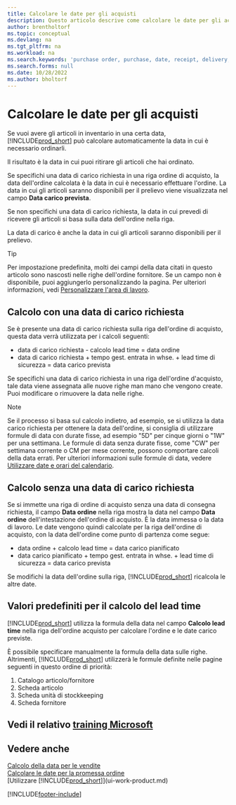 ```yaml
---
title: Calcolare le date per gli acquisti
description: Questo articolo descrive come calcolare le date per gli acquisti.
author: brentholtorf
ms.topic: conceptual
ms.devlang: na
ms.tgt_pltfrm: na
ms.workload: na
ms.search.keywords: 'purchase order, purchase, date, receipt, delivery, lead time'
ms.search.forms: null
ms.date: 10/28/2022
ms.author: bholtorf
---
```

# <a name="calculate-dates-for-purchases"></a><a name="calculate-dates-for-purchases"></a>Calcolare le date per gli acquisti

Se vuoi avere gli articoli in inventario in una certa data, [!INCLUDE[prod_short](includes/prod_short.md)] può calcolare automaticamente la data in cui è necessario ordinarli. 

Il risultato è la data in cui puoi ritirare gli articoli che hai ordinato.  

Se specifichi una data di carico richiesta in una riga ordine di acquisto, la data dell'ordine calcolata è la data in cui è necessario effettuare l'ordine. La data in cui gli articoli saranno disponibili per il prelievo viene visualizzata nel campo **Data carico prevista**.  

Se non specifichi una data di carico richiesta, la data in cui prevedi di ricevere gli articoli si basa sulla data dell'ordine nella riga. 

La data di carico è anche la data in cui gli articoli saranno disponibili per il prelievo.  

> [!TIP]
> Per impostazione predefinita, molti dei campi della data citati in questo articolo sono nascosti nelle righe dell'ordine fornitore. Se un campo non è disponibile, puoi aggiungerlo personalizzando la pagina. Per ulteriori informazioni, vedi [Personalizzare l'area di lavoro](ui-personalization-user.md).

## <a name="calculating-with-a-requested-receipt-date"></a><a name="calculating-with-a-requested-receipt-date"></a>Calcolo con una data di carico richiesta

Se è presente una data di carico richiesta sulla riga dell'ordine di acquisto, questa data verrà utilizzata per i calcoli seguenti:  

- data di carico richiesta - calcolo lead time = data ordine  
- data di carico richiesta + tempo gest. entrata in whse. + lead time di sicurezza = data carico prevista  

Se specifichi una data di carico richiesta in una riga dell'ordine d'acquisto, tale data viene assegnata alle nuove righe man mano che vengono create. Puoi modificare o rimuovere la data nelle righe.  

> [!NOTE]
> Se il processo si basa sul calcolo indietro, ad esempio, se si utilizza la data carico richiesta per ottenere la data dell'ordine, si consiglia di utilizzare formule di data con durate fisse, ad esempio "5D" per cinque giorni o "1W" per una settimana. Le formule di data senza durate fisse, come "CW" per settimana corrente o CM per mese corrente, possono comportare calcoli della data errati. Per ulteriori informazioni sulle formule di data, vedere [Utilizzare date e orari del calendario](ui-enter-date-ranges.md).

## <a name="calculating-without-a-requested-receipt-date"></a><a name="calculating-without-a-requested-receipt-date"></a>Calcolo senza una data di carico richiesta

Se si immette una riga di ordine di acquisto senza una data di consegna richiesta, il campo **Data ordine** nella riga mostra la data nel campo **Data ordine** dell'intestazione dell'ordine di acquisto. È la data immessa o la data di lavoro. Le date vengono quindi calcolate per la riga dell'ordine di acquisto, con la data dell'ordine come punto di partenza come segue:  

- data ordine + calcolo lead time = data carico pianificato  
- data carico pianificato + tempo gest. entrata in whse. + lead time di sicurezza = data carico prevista  

Se modifichi la data dell'ordine sulla riga, [!INCLUDE[prod_short](includes/prod_short.md)] ricalcola le altre date.  

## <a name="default-values-for-lead-time-calculation"></a><a name="default-values-for-lead-time-calculation"></a>Valori predefiniti per il calcolo del lead time

[!INCLUDE[prod_short](includes/prod_short.md)] utilizza la formula della data nel campo **Calcolo lead time** nella riga dell'ordine acquisto per calcolare l'ordine e le date carico previste.  

È possibile specificare manualmente la formula della data sulle righe. Altrimenti, [!INCLUDE[prod_short](includes/prod_short.md)] utilizzerà le formule definite nelle pagine seguenti in questo ordine di priorità:

1. Catalogo articolo/fornitore
2. Scheda articolo
3. Scheda unità di stockkeeping
4. Scheda fornitore

## <a name="see-related-microsoft-training"></a><a name="see-related-microsoft-training"></a>Vedi il relativo [training Microsoft](/training/modules/estimate-receipt-dates-dynamics-365-business-central/)

## <a name="see-also"></a><a name="see-also"></a>Vedere anche

[Calcolo della data per le vendite](sales-date-calculation-for-sales.md)  
[Calcolare le date per la promessa ordine](sales-how-to-calculate-order-promising-dates.md)  
[Utilizzare [!INCLUDE[prod_short](includes/prod_short.md)]](ui-work-product.md)  


[!INCLUDE[footer-include](includes/footer-banner.md)]
